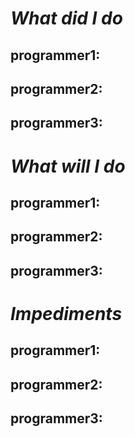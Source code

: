 # *What did I do*
## programmer1:
## programmer2:
## programmer3:

# *What will I do*
## programmer1:
## programmer2:
## programmer3:
    
# *Impediments*
## programmer1:
## programmer2:
## programmer3:


